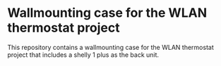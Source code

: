 # Wallmounting case for the WLAN thermostat project

This repository contains a wallmounting case for the WLAN thermostat project that includes a shelly 1 plus as the back unit.
